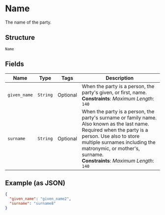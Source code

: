 
# Name

The name of the party.

## Structure

`Name`

## Fields

| Name | Type | Tags | Description |
|  --- | --- | --- | --- |
| `given_name` | `String` | Optional | When the party is a person, the party's given, or first, name.<br>**Constraints**: *Maximum Length*: `140` |
| `surname` | `String` | Optional | When the party is a person, the party's surname or family name. Also known as the last name. Required when the party is a person. Use also to store multiple surnames including the matronymic, or mother's, surname.<br>**Constraints**: *Maximum Length*: `140` |

## Example (as JSON)

```json
{
  "given_name": "given_name2",
  "surname": "surname8"
}
```

